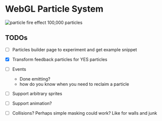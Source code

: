 # WebGL Particle System

![particle fire effect 100,000 particles](./particles-webgl.gif)

## TODOs

* [ ] Particles builder page to experiment and get example snippet
* [x] Transform feedback particles for YES particles
* [ ] Events
   - Done emitting?
   - how do you know when you need to reclaim a particle
* [ ] Support arbitrary sprites
* [ ] Support animation?
* [ ] Collisions? Perhaps simple masking could work? Like for walls and junk

